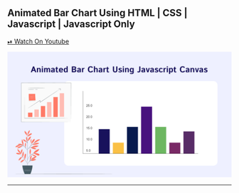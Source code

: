 ## Animated Bar Chart Using HTML | CSS | Javascript | Javascript Only

[⏯ Watch On Youtube](https://youtu.be/lATQXH2ArQw)

![thumbnail](thumbnail.png)

---
